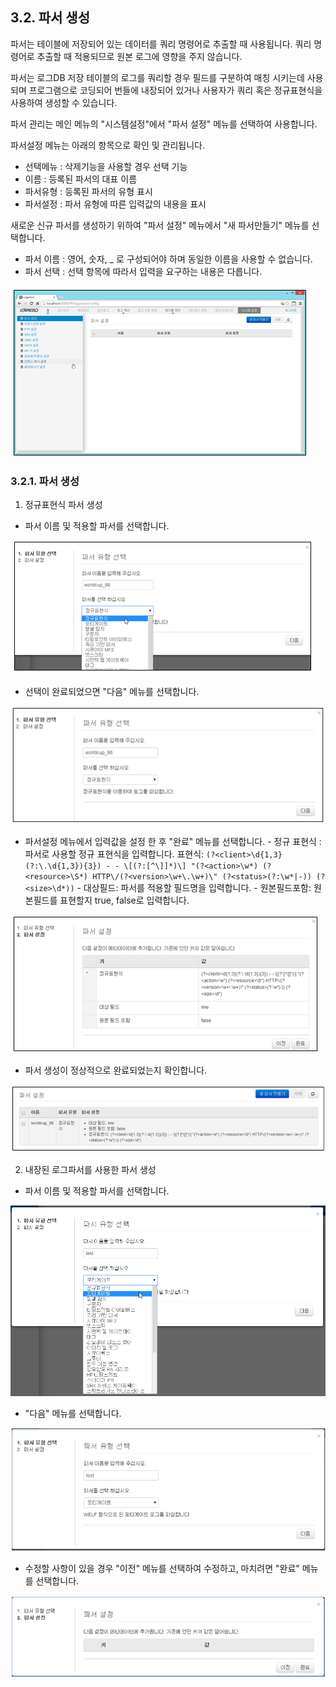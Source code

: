 ## 3.2. 파서 생성

파서는 테이블에 저장되어 있는 데이터를 쿼리 명령어로 추출할 때 사용됩니다. 쿼리 명령어로 추출할 때 적용되므로 원본 로그에 영향을 주지 않습니다.

파서는 로그DB 저장 테이블의 로그를 쿼리할 경우 필드를 구분하여 매칭 시키는데 사용되며 프로그램으로 코딩되어 번들에 내장되어 있거나 사용자가 쿼리 혹은 정규표현식을 사용하여 생성할 수 있습니다.

파서 관리는 메인 메뉴의 "시스템설정"에서 "파서 설정" 메뉴를 선택하여 사용합니다.

파서설정 메뉴는 아래의 항목으로 확인 및 관리됩니다.

* 선택메뉴 : 삭제기능을 사용할 경우 선택 기능
* 이름 : 등록된 파서의 대표 이름
* 파서유형 : 등록된 파서의 유형 표시
* 파서설정 : 파서 유형에 따른 입력값의 내용을 표시


새로운 신규 파서를 생성하기 위하여 "파서 설정" 메뉴에서 "새 파서만들기" 메뉴를 선택합니다.

* 파서 이름 : 영어, 숫자, \_ 로 구성되어야 하며 동일한 이름을 사용할 수 없습니다.
* 파서 선택 : 선택 항목에 따라서 입력을 요구하는 내용은 다릅니다.

![파서설정 화면](images/3.2.1_create_parser_1.png)


### 3.2.1. 파서 생성

1) 정규표현식 파서 생성

* 파서 이름 및 적용할 파서를 선택합니다.

![파서유형 선택](images/3.2.1_create_parser_5.png)

* 선택이 완료되었으면 "다음" 메뉴를 선택합니다.

![파서유형 선택](images/3.2.1_create_parser_6.png)

* 파서설정 메뉴에서 입력값을 설정 한 후 "완료" 메뉴를 선택합니다.
	\- 정규 표현식 : 파서로 사용할 정규 표현식을 입력합니다.
     표현식: `(?<client>\d{1,3}(?:\.\d{1,3}){3}) - - \[(?:[^\]]*)\] "(?<action>\w*) (?<resource>\S*) HTTP\/(?<version>\w+\.\w+)\" (?<status>(?:\w*|-)) (?<size>\d*))`
	\- 대상필드: 파서를 적용할 필드명을 입력합니다.
	\- 원본필드포함: 원본필드를 표현할지 true, false로 입력합니다.

![파서설정](images/3.2.1_create_parser_7.png)

* 파서 생성이 정상적으로 완료되었는지 확인합니다.

![파서설정](images/3.2.1_create_parser_8.png)


2) 내장된 로그파서를 사용한 파서 생성

* 파서 이름 및 적용할 파서를 선택합니다.

![파서유형선택](images/3.2.1_create_parser_2.png)

* "다음" 메뉴를 선택합니다.

![파서유형 선택](images/3.2.1_create_parser_3.png)

* 수정할 사항이 있을 경우 "이전" 메뉴를 선택하여 수정하고, 마치려면 "완료" 메뉴를 선택합니다.

![파서 설정](images/3.2.1_create_parser_4.png)
